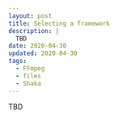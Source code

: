 ```yaml
---
layout: post
title: Selecting a framework
description: |
  TBD
date: 2020-04-30
updated: 2020-04-30
tags:
  - FFmpeg
  - files
  - Shaka
---
```


TBD
